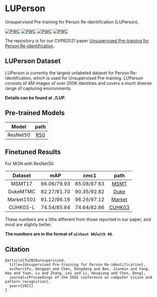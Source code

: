 # LUPerson
Unsupervised Pre-training for Person Re-identification (LUPerson).

[![PWC](https://img.shields.io/endpoint.svg?url=https://paperswithcode.com/badge/unsupervised-pre-training-for-person-re/person-re-identification-on-msmt17)](https://paperswithcode.com/sota/person-re-identification-on-msmt17?p=unsupervised-pre-training-for-person-re)
[![PWC](https://img.shields.io/endpoint.svg?url=https://paperswithcode.com/badge/unsupervised-pre-training-for-person-re/person-re-identification-on-dukemtmc-reid)](https://paperswithcode.com/sota/person-re-identification-on-dukemtmc-reid?p=unsupervised-pre-training-for-person-re)
[![PWC](https://img.shields.io/endpoint.svg?url=https://paperswithcode.com/badge/unsupervised-pre-training-for-person-re/person-re-identification-on-market-1501)](https://paperswithcode.com/sota/person-re-identification-on-market-1501?p=unsupervised-pre-training-for-person-re)
[![PWC](https://img.shields.io/endpoint.svg?url=https://paperswithcode.com/badge/unsupervised-pre-training-for-person-re/person-re-identification-on-cuhk03-labeled)](https://paperswithcode.com/sota/person-re-identification-on-cuhk03-labeled?p=unsupervised-pre-training-for-person-re)

The repository is for our CVPR2021 paper [Unsupervised Pre-training for Person Re-identification](https://arxiv.org/abs/2012.03753).

## LUPerson Dataset
LUPerson is currently the largest unlabeled dataset for Person Re-identification, which is used for Unsupervised Pre-training. LUPerson consists of 4M images of over 200K identities and covers a much diverse range of capturing environments. 

**Details can be found at ./LUP**.

## Pre-trained Models
| Model | path |
| :------: | :------: |
| ResNet50 | [R50](https://drive.google.com/file/d/1pFyAdt9BOZCtzaLiE-W3CsX_kgWABKK6/view?usp=sharing) |

## Finetuned Results
For MGN with ResNet50:

|Dataset | mAP | cmc1 | path |
|:------:|:---:|:----:|:----:|
| MSMT17 | 66.06/79.93 | 85.08/87.63 | [MSMT](https://drive.google.com/file/d/1bV27gwAsX8L3a3yhLoxAJueqrGmQTodV/view?usp=sharing) |
| DukeMTMC | 82.27/91.70 | 90.35/92.82 | [Duke](https://drive.google.com/file/d/1leUezGnwFu8LKG2N8Ifd2Ii9utlJU5g4/view?usp=sharing) |
| Market1501 | 91.12/96.16 | 96.26/97.12 | [Market](https://drive.google.com/file/d/1AlXgY5bI0Lj7HClfNsl3RR8uPi2nq6Zn/view?usp=sharing) |
| CUHK03-L | 74.54/85.84 | 74.64/82.86 | [CUHK03](https://drive.google.com/file/d/1BQ-zeEgZPud77OtliM9md8Z2lTz11HNh/view?usp=sharing)|

These numbers are a little different from those reported in our paper, and most are slightly better.

**The numbers are in the format of `without RR`/`with RR`**.


## Citation

```
@article{fu2020unsupervised,
  title={Unsupervised Pre-training for Person Re-identification},
  author={Fu, Dengpan and Chen, Dongdong and Bao, Jianmin and Yang, Hao and Yuan, Lu and Zhang, Lei and Li, Houqiang and Chen, Dong},
  journal={Proceedings of the IEEE conference on computer vision and pattern recognition},
  year={2021}
}
```

